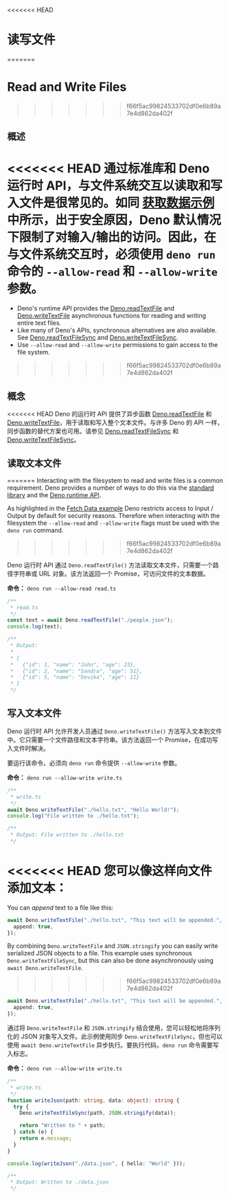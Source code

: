 <<<<<<< HEAD
# 读写文件
=======
# Read and Write Files
>>>>>>> f66f5ac99824533702df0e6b89a7e4d862da402f

## 概述

<<<<<<< HEAD
通过标准库和 Deno 运行时 API，与文件系统交互以读取和写入文件是很常见的。如同
[获取数据示例](./fetch_data.md) 中所示，出于安全原因，Deno
默认情况下限制了对输入/输出的访问。因此，在与文件系统交互时，必须使用 `deno run`
命令的 `--allow-read` 和 `--allow-write` 参数。
=======
- Deno's runtime API provides the [Deno.readTextFile](/api?s=Deno.readTextFile)
  and [Deno.writeTextFile](/api?s=Deno.writeTextFile) asynchronous functions for
  reading and writing entire text files.
- Like many of Deno's APIs, synchronous alternatives are also available. See
  [Deno.readTextFileSync](/api?s=Deno.readTextFileSync) and
  [Deno.writeTextFileSync](/api?s=Deno.writeTextFileSync).
- Use `--allow-read` and `--allow-write` permissions to gain access to the file
  system.
>>>>>>> f66f5ac99824533702df0e6b89a7e4d862da402f

## 概念

<<<<<<< HEAD
Deno 的运行时 API 提供了异步函数 [Deno.readTextFile](/api?s=Deno.readTextFile)
和
[Deno.writeTextFile](/api?s=Deno.writeTextFile)，用于读取和写入整个文本文件。与许多
Deno 的 API 一样，同步函数的替代方案也可用。请参见
[Deno.readTextFileSync](/api?s=Deno.readTextFileSync) 和
[Deno.writeTextFileSync](/api?s=Deno.writeTextFileSync)。

## 读取文本文件
=======
Interacting with the filesystem to read and write files is a common requirement.
Deno provides a number of ways to do this via the
[standard library](https://deno.land/std) and the [Deno runtime API](/api).

As highlighted in the [Fetch Data example](./fetch_data.md) Deno restricts
access to Input / Output by default for security reasons. Therefore when
interacting with the filesystem the `--allow-read` and `--allow-write` flags
must be used with the `deno run` command.
>>>>>>> f66f5ac99824533702df0e6b89a7e4d862da402f

Deno 运行时 API 通过 `Deno.readTextFile()`
方法读取文本文件，只需要一个路径字符串或 URL 对象。该方法返回一个
Promise，可访问文件的文本数据。

**命令：** `deno run --allow-read read.ts`

```typescript
/**
 * read.ts
 */
const text = await Deno.readTextFile("./people.json");
console.log(text);

/**
 * Output:
 *
 * [
 *   {"id": 1, "name": "John", "age": 23},
 *   {"id": 2, "name": "Sandra", "age": 51},
 *   {"id": 5, "name": "Devika", "age": 11}
 * ]
 */
```

## 写入文本文件

Deno 运行时 API 允许开发人员通过 `Deno.writeTextFile()`
方法写入文本到文件中。它只需要一个文件路径和文本字符串。该方法返回一个
Promise，在成功写入文件时解决。

要运行该命令，必须向 `deno run` 命令提供 `--allow-write` 参数。

**命令：** `deno run --allow-write write.ts`

```typescript
/**
 * write.ts
 */
await Deno.writeTextFile("./hello.txt", "Hello World!");
console.log("File written to ./hello.txt");

/**
 * Output: File written to ./hello.txt
 */
```

<<<<<<< HEAD
您可以像这样向文件添加文本：
=======
You can _append_ text to a file like this:

```typescript
await Deno.writeTextFile("./hello.txt", "This text will be appended.", {
  append: true,
});
```

By combining `Deno.writeTextFile` and `JSON.stringify` you can easily write
serialized JSON objects to a file. This example uses synchronous
`Deno.writeTextFileSync`, but this can also be done asynchronously using
`await Deno.writeTextFile`.
>>>>>>> f66f5ac99824533702df0e6b89a7e4d862da402f

```typescript
await Deno.writeTextFile("./hello.txt", "This text will be appended.", {
  append: true,
});
```

通过将 `Deno.writeTextFile` 和 `JSON.stringify` 结合使用，您可以轻松地将序列化的
JSON 对象写入文件。此示例使用同步 `Deno.writeTextFileSync`，但也可以使用
`await Deno.writeTextFile` 异步执行。要执行代码，`deno run` 命令需要写入标志。

**命令：** `deno run --allow-write write.ts`

```typescript
/**
 * write.ts
 */
function writeJson(path: string, data: object): string {
  try {
    Deno.writeTextFileSync(path, JSON.stringify(data));

    return "Written to " + path;
  } catch (e) {
    return e.message;
  }
}

console.log(writeJson("./data.json", { hello: "World" }));

/**
 * Output: Written to ./data.json
 */
```
